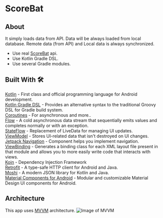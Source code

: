 # ScoreBat

## About
It simply loads data from API. Data will be always loaded from local database. Remote data (from API) and Local data is always synchronized.
* Use real [ScoreBat](https://www.scorebat.com/) api.<br>
* Use Kotlin Gradle DSL.<br>
* Use several Gradle modules.<br>

## Built With 🛠
[Kotlin](https://kotlinlang.org/) - First class and official programming language for Android development.<br>
[Kotlin Gradle DSL](https://docs.gradle.org/current/userguide/kotlin_dsl.html) - Provides an alternative syntax to the traditional Groovy DSL for Gradle build system. <br>
[Coroutines](https://kotlinlang.org/docs/reference/coroutines-overview.html) - For asynchronous and more..<br>
[Flow](https://kotlin.github.io/kotlinx.coroutines/kotlinx-coroutines-core/kotlinx.coroutines.flow/-flow/) - A cold asynchronous data stream that sequentially emits values and completes normally or with an exception.<br>
[StateFlow](https://kotlin.github.io/kotlinx.coroutines/kotlinx-coroutines-core/kotlinx.coroutines.flow/-state-flow/index.html) - Replacement of LiveData for managing UI updates.<br>
[ViewModel](https://developer.android.com/topic/libraries/architecture/viewmodel) - Stores UI-related data that isn't destroyed on UI changes.<br>
[Jetpack Navigation](https://developer.android.com/guide/navigation) - Component helps you implement navigation.<br>
[ViewBinding](https://developer.android.com/topic/libraries/view-binding) - Generates a binding class for each XML layout file present in that module and allows you to more easily write code that interacts with views.<br>
[Koin](https://insert-koin.io/) - Dependency Injection Framework<br>
[Retrofit](https://square.github.io/retrofit/) - A type-safe HTTP client for Android and Java.<br>
[Moshi](https://github.com/square/moshi) - A modern JSON library for Kotlin and Java.<br>
[Material Components for Android](https://github.com/material-components/material-components-android) - Modular and customizable Material Design UI components for Android.<br>
## Architecture
This app uses [MVVM](https://developer.android.com/jetpack/docs/guide#recommended-app-arch) architecture.
![Image of MVVM](https://developer.android.com/topic/libraries/architecture/images/final-architecture.png)
